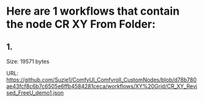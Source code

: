# Here are 1 workflows that contain the node CR XY From Folder:

## 1. 

Size: 19571 bytes

URL: https://github.com/Suzie1/ComfyUI_Comfyroll_CustomNodes/blob/d78b780ae43fcf8c6b7c6505e6ffb4584281ceca/workflows/XY%20Grid/CR_XY_Revised_FreeU_demo1.json

